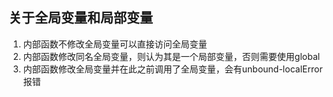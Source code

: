 ## 关于全局变量和局部变量
1. 内部函数不修改全局变量可以直接访问全局变量
2. 内部函数修改同名全局变量，则认为其是一个局部变量，否则需要使用global
3. 内部函数修改全局变量并在此之前调用了全局变量，会有unbound-localError报错